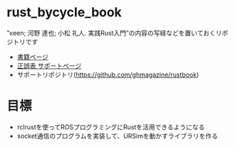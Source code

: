 # rust_bycycle_book
"κeen; 河野 達也; 小松 礼人. 実践Rust入門”の内容の写経などを置いておくリポジトリです

- [書籍ページ](https://gihyo.jp/book/2019/978-4-297-10559-4)
- [正誤表 サポートページ](https://gihyo.jp/book/2019/978-4-297-10559-4/support)
- サポートリポジトリ(https://github.com/ghmagazine/rustbook)

# 目標
- rclrustを使ってROSプログラミングにRustを活用できるようになる
- socket通信のプログラムを実装して、URSimを動かすライブラリを作る
